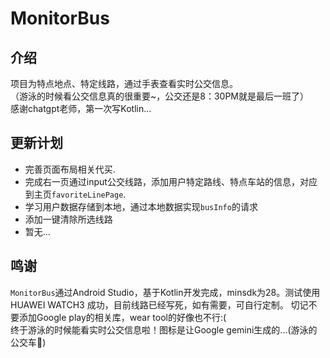 # MonitorBus
## 介绍
项目为特点地点、特定线路，通过手表查看实时公交信息。  
（游泳的时候看公交信息真的很重要~，公交还是8：30PM就是最后一班了）  
感谢chatgpt老师，第一次写Kotlin...

## 更新计划
* 完善页面布局相关代买.
* 完成右一页通过input公交线路，添加用户特定路线、特点车站的信息，对应到主页`favoriteLinePage`.
* 学习用户数据存储到本地，通过本地数据实现`busInfo`的请求
* 添加一键清除所选线路
* 暂无...

## 鸣谢
`MonitorBus`通过Android Studio，基于Kotlin开发完成，minsdk为28。测试使用HUAWEI WATCH3 成功，目前线路已经写死，如有需要，可自行定制。
切记不要添加Google play的相关库，wear tool的好像也不行:(  
终于游泳的时候能看实时公交信息啦！图标是让Google gemini生成的...(游泳的公交车🤣)
